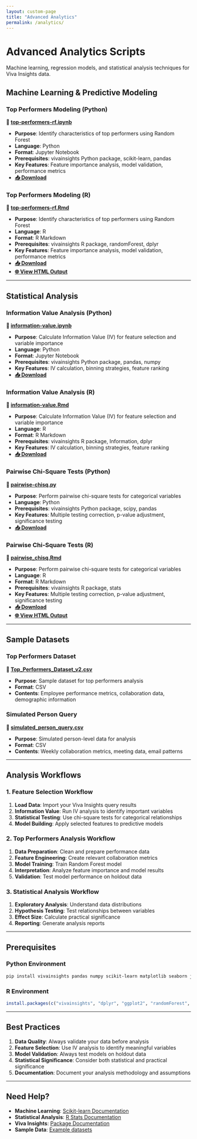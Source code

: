 ```yaml
---
layout: custom-page
title: "Advanced Analytics"
permalink: /analytics/
---
```


# Advanced Analytics Scripts

Machine learning, regression models, and statistical analysis techniques for Viva Insights data.

## Machine Learning & Predictive Modeling

### Top Performers Modeling (Python)
**📓 [top-performers-rf.ipynb](https://github.com/microsoft/viva-insights-sample-code/blob/main/examples/utility-python/top-performers-rf.ipynb)**
- **Purpose**: Identify characteristics of top performers using Random Forest
- **Language**: Python
- **Format**: Jupyter Notebook
- **Prerequisites**: vivainsights Python package, scikit-learn, pandas
- **Key Features**: Feature importance analysis, model validation, performance metrics
- **[📥 Download](https://raw.githubusercontent.com/microsoft/viva-insights-sample-code/main/examples/utility-python/top-performers-rf.ipynb)**

### Top Performers Modeling (R)
**📄 [top-performers-rf.Rmd](https://github.com/microsoft/viva-insights-sample-code/blob/main/examples/utility-r/top-performers-rf.Rmd)**
- **Purpose**: Identify characteristics of top performers using Random Forest
- **Language**: R
- **Format**: R Markdown
- **Prerequisites**: vivainsights R package, randomForest, dplyr
- **Key Features**: Feature importance analysis, model validation, performance metrics
- **[📥 Download](https://raw.githubusercontent.com/microsoft/viva-insights-sample-code/main/examples/utility-r/top-performers-rf.Rmd)**
- **[🌐 View HTML Output](https://github.com/microsoft/viva-insights-sample-code/blob/main/examples/utility-r/top-performers-rf.html)**

---

## Statistical Analysis

### Information Value Analysis (Python)
**📓 [information-value.ipynb](https://github.com/microsoft/viva-insights-sample-code/blob/main/examples/utility-python/information-value.ipynb)**
- **Purpose**: Calculate Information Value (IV) for feature selection and variable importance
- **Language**: Python
- **Format**: Jupyter Notebook
- **Prerequisites**: vivainsights Python package, pandas, numpy
- **Key Features**: IV calculation, binning strategies, feature ranking
- **[📥 Download](https://raw.githubusercontent.com/microsoft/viva-insights-sample-code/main/examples/utility-python/information-value.ipynb)**

### Information Value Analysis (R)
**📄 [information-value.Rmd](https://github.com/microsoft/viva-insights-sample-code/blob/main/examples/utility-r/information-value.Rmd)**
- **Purpose**: Calculate Information Value (IV) for feature selection and variable importance
- **Language**: R
- **Format**: R Markdown
- **Prerequisites**: vivainsights R package, Information, dplyr
- **Key Features**: IV calculation, binning strategies, feature ranking
- **[📥 Download](https://raw.githubusercontent.com/microsoft/viva-insights-sample-code/main/examples/utility-r/information-value.Rmd)**

### Pairwise Chi-Square Tests (Python)
**📄 [pairwise-chisq.py](https://github.com/microsoft/viva-insights-sample-code/blob/main/examples/utility-python/pairwise-chisq.py)**
- **Purpose**: Perform pairwise chi-square tests for categorical variables
- **Language**: Python
- **Prerequisites**: vivainsights Python package, scipy, pandas
- **Key Features**: Multiple testing correction, p-value adjustment, significance testing
- **[📥 Download](https://raw.githubusercontent.com/microsoft/viva-insights-sample-code/main/examples/utility-python/pairwise-chisq.py)**

### Pairwise Chi-Square Tests (R)
**📄 [pairwise_chisq.Rmd](https://github.com/microsoft/viva-insights-sample-code/blob/main/examples/utility-r/pairwise_chisq.Rmd)**
- **Purpose**: Perform pairwise chi-square tests for categorical variables
- **Language**: R
- **Format**: R Markdown
- **Prerequisites**: vivainsights R package, stats
- **Key Features**: Multiple testing correction, p-value adjustment, significance testing
- **[📥 Download](https://raw.githubusercontent.com/microsoft/viva-insights-sample-code/main/examples/utility-r/pairwise_chisq.Rmd)**
- **[🌐 View HTML Output](https://github.com/microsoft/viva-insights-sample-code/blob/main/examples/utility-r/pairwise_chisq.html)**

---

## Sample Datasets

### Top Performers Dataset
**📄 [Top_Performers_Dataset_v2.csv](https://raw.githubusercontent.com/microsoft/viva-insights-sample-code/main/examples/utility-r/_data/Top_Performers_Dataset_v2.csv)**
- **Purpose**: Sample dataset for top performers analysis
- **Format**: CSV
- **Contents**: Employee performance metrics, collaboration data, demographic information

### Simulated Person Query
**📄 [simulated_person_query.csv](https://raw.githubusercontent.com/microsoft/viva-insights-sample-code/main/examples/utility-python/_data/simulated_person_query.csv)**
- **Purpose**: Simulated person-level data for analysis
- **Format**: CSV
- **Contents**: Weekly collaboration metrics, meeting data, email patterns

---

## Analysis Workflows

### 1. Feature Selection Workflow
1. **Load Data**: Import your Viva Insights query results
2. **Information Value**: Run IV analysis to identify important variables
3. **Statistical Testing**: Use chi-square tests for categorical relationships
4. **Model Building**: Apply selected features to predictive models

### 2. Top Performers Analysis Workflow
1. **Data Preparation**: Clean and prepare performance data
2. **Feature Engineering**: Create relevant collaboration metrics
3. **Model Training**: Train Random Forest model
4. **Interpretation**: Analyze feature importance and model results
5. **Validation**: Test model performance on holdout data

### 3. Statistical Analysis Workflow
1. **Exploratory Analysis**: Understand data distributions
2. **Hypothesis Testing**: Test relationships between variables
3. **Effect Size**: Calculate practical significance
4. **Reporting**: Generate analysis reports

---

## Prerequisites

### Python Environment
```bash
pip install vivainsights pandas numpy scikit-learn matplotlib seaborn jupyter
```

### R Environment
```r
install.packages(c("vivainsights", "dplyr", "ggplot2", "randomForest", "Information", "rmarkdown"))
```

---

## Best Practices

1. **Data Quality**: Always validate your data before analysis
2. **Feature Selection**: Use IV analysis to identify meaningful variables
3. **Model Validation**: Always test models on holdout data
4. **Statistical Significance**: Consider both statistical and practical significance
5. **Documentation**: Document your analysis methodology and assumptions

---

## Need Help?

- **Machine Learning**: [Scikit-learn Documentation](https://scikit-learn.org/stable/)
- **Statistical Analysis**: [R Stats Documentation](https://stat.ethz.ch/R-manual/R-devel/library/stats/html/00Index.html)
- **Viva Insights**: [Package Documentation](https://microsoft.github.io/vivainsights/)
- **Sample Data**: [Example datasets](https://github.com/microsoft/viva-insights-sample-code/tree/main/examples/example-data)

